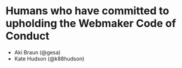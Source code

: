 # Humans who have committed to upholding the Webmaker Code of Conduct

- Aki Braun (@gesa)
- Kate Hudson (@k88hudson)
